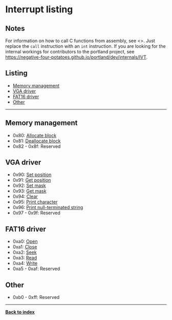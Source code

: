# Interrupt listing
## Notes
For information on how to call C functions from assembly, see <>.  Just replace the `call` instruction with an `int` instruction.  If you are looking for the internal workings for contributors to the portland project, see <https://negative-four-potatoes.github.io/portland/dev/internals/IVT>.

## Listing
* [Memory management](#memory-management)
* [VGA driver](#vga-driver)
* [FAT16 driver](#fat16-driver)
* [Other](#other)

---
## Memory management
* 0x80: [Allocate block](../internals/memory#mem_alloc_block)
* 0x81: [Deallocate block](../internals/memory#mem_dealloc_block)
* 0x82 - 0x8f: Reserved

## VGA driver
* 0x90: [Set position](../internals/VGA#vga_pos)
* 0x91: [Get position](../internals/VGA#vga_pos)
* 0x92: [Set mask](../internals/VGA#vga_mask)
* 0x93: [Get mask](../internals/VGA#vga_mask)
* 0x94: [Clear](../internals/VGA#vga_clear)
* 0x95: [Print character](../internals/VGA#vga_pch)
* 0x96: [Print null-terminated string](../internals/VGA#vga_psz)
* 0x97 - 0x9f: Reserved

## FAT16 driver
* 0xa0: [Open](../internals/FAT16#fat_open)
* 0xa1: [Close](../internals/FAT16#fat_close)
* 0xa2: [Seek](../internals/FAT16#fat_seek)
* 0xa3: [Read](../internals/FAT16#fat_read)
* 0xa4: [Write](../internals/FAT16#fat_write)
* 0xa5 - 0xaf: Reserved

## Other
* 0xb0 - 0xff: Reserved

---
**[Back to index](index)**
